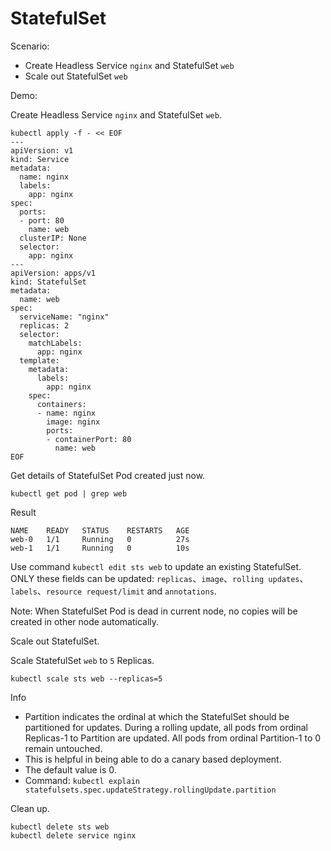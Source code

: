 # StatefulSet

Scenario:

* Create Headless Service `nginx` and StatefulSet `web`
* Scale out StatefulSet `web`

Demo:

Create Headless Service `nginx` and StatefulSet `web`.

```console
kubectl apply -f - << EOF
---
apiVersion: v1
kind: Service
metadata:
  name: nginx
  labels:
    app: nginx
spec:
  ports:
  - port: 80
    name: web
  clusterIP: None
  selector:
    app: nginx
---
apiVersion: apps/v1
kind: StatefulSet
metadata:
  name: web
spec:
  serviceName: "nginx"
  replicas: 2
  selector:
    matchLabels:
      app: nginx
  template:
    metadata:
      labels:
        app: nginx
    spec:
      containers:
      - name: nginx
        image: nginx
        ports:
        - containerPort: 80
          name: web
EOF
```

Get details of StatefulSet Pod created just now.

```console
kubectl get pod | grep web
```

Result

```console
NAME    READY   STATUS    RESTARTS   AGE
web-0   1/1     Running   0          27s
web-1   1/1     Running   0          10s
```

Use command `kubectl edit sts web` to update an existing StatefulSet.
ONLY these fields can be updated: `replicas`、`image`、`rolling updates`、`labels`、`resource request/limit` and `annotations`.

Note:
When StatefulSet Pod is dead in current node, no copies will be created in other node automatically.

Scale out StatefulSet.

Scale StatefulSet `web` to `5` Replicas.

```console
kubectl scale sts web --replicas=5
```

Info

* Partition indicates the ordinal at which the StatefulSet should be partitioned for updates. During a rolling update, all pods from ordinal Replicas-1 to Partition are updated. All pods from ordinal Partition-1 to 0 remain untouched.
* This is helpful in being able to do a canary based deployment.
* The default value is 0.
* Command: `kubectl explain statefulsets.spec.updateStrategy.rollingUpdate.partition`

Clean up.

```console
kubectl delete sts web
kubectl delete service nginx
```
